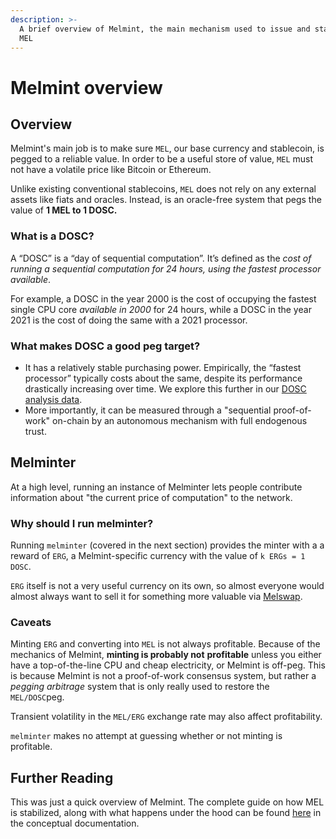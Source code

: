 ```yaml
---
description: >-
  A brief overview of Melmint, the main mechanism used to issue and stabilize
  MEL
---
```


# Melmint overview

## Overview

Melmint's main job is to make sure `MEL`, our base currency and stablecoin, is pegged to a reliable value. In order to be a useful store of value, `MEL` must not have a volatile price like Bitcoin or Ethereum.

Unlike existing conventional stablecoins, `MEL` does not rely on any external assets like fiats and oracles. Instead, is an oracle-free system that pegs the value of **1 MEL to 1 DOSC.**

### What is a DOSC?

A “DOSC” is a “day of sequential computation”. It’s defined as the _cost of running a sequential computation for 24 hours, using the fastest processor available_.&#x20;

For example, a DOSC in the year 2000 is the cost of occupying the fastest single CPU core _available in 2000_ for 24 hours, while a DOSC in the year 2021 is the cost of doing the same with a 2021 processor.

### What makes DOSC a good peg target?

* It has a relatively stable purchasing power. Empirically, the “fastest processor” typically costs about the same, despite its performance drastically increasing over time. We explore this further in our [DOSC analysis data](https://github.com/themeliolabs/dosc-analysis).
* More importantly, it can be measured through a "sequential proof-of-work" on-chain by an autonomous mechanism with full endogenous trust.

## Melminter

At a high level, running an instance of Melminter lets people contribute information about "the current price of computation" to the network.&#x20;

### Why should I run melminter?

Running `melminter` (covered in the next section) provides the minter with a a reward of `ERG`, a Melmint-specific currency with the value of `k ERGs = 1 DOSC`.&#x20;

`ERG` itself is not a very useful currency on its own, so almost everyone would almost always want to sell it for something more valuable via [Melswap](../using-wallets/melswap-guide.md).

### Caveats

Minting `ERG` and converting into `MEL` is not always profitable. Because of the mechanics of Melmint, **minting is probably not** **profitable** unless you either have a top-of-the-line CPU and cheap electricity, or Melmint is off-peg. This is because Melmint is not a proof-of-work consensus system, but rather a _pegging arbitrage_ system that is only really used to restore the `MEL/DOSC`peg.

Transient volatility in the `MEL/ERG` exchange rate may also affect profitability.

`melminter` makes no attempt at guessing whether or not minting is profitable.



## Further Reading

This was just a quick overview of Melmint. The complete guide on how MEL is stabilized, along with what happens under the hood can be found [here](../../concepts/sound-cryptoeconomics-with-truly-sound-money.md) in the conceptual documentation.



